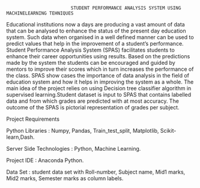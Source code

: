                             STUDENT PERFORMANCE ANALYSIS SYSTEM USING MACHINELEARNING TEHNIQUES
                            
Educational institutions now a days are producing a vast amount of data that can be analysed to enhance the status of the present day education system. Such data when organised in a well defined manner can be used to predict values that help in the improvement of a student’s performance. Student Performance Analysis System (SPAS) facilitates students to enhance  their career opportunities using results. Based on the predictions made by the system the students can be encouraged and guided by mentors to improve their scores which in turn increases the performance of the class. SPAS show cases the importance of data analysis in the field of education system and how it helps in improving the system as a whole. The main idea of the project relies on using Decision tree classifier algorithm in supervised learning.Student dataset is input to SPAS that contains labelled data and from which grades are predicted with at most accuracy. The outcome of the SPAS is pictorial representation of grades per subject.

Project Requirements

Python Libraries		      :	Numpy, Pandas, Train_test_split, Matplotlib, Scikit-learn,Dash.

Server Side Technologies 	: Python, Machine Learning.

Project IDE			          :	Anaconda Python.

Data Set			            :	student data set with Roll-number, Subject name, Mid1 marks, Mid2 marks, Semester marks as column labels.
